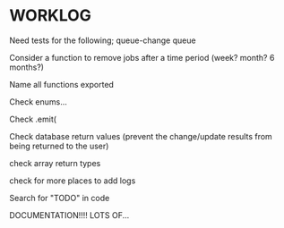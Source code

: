 # WORKLOG

Need tests for the following;
queue-change
queue

Consider a function to remove jobs after a time period (week? month? 6 months?)

Name all functions exported

Check enums...

Check .emit(

Check database return values (prevent the change/update results from being returned to the user)

check array return types

check for more places to add logs

Search for "TODO" in code

DOCUMENTATION!!!! LOTS OF...
